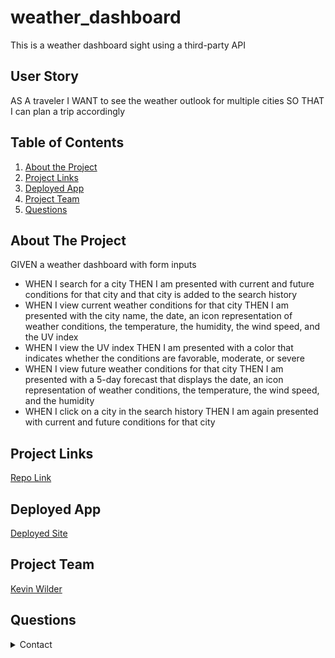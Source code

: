 # weather_dashboard
This is a weather dashboard sight using a third-party API

## User Story
AS A traveler
I WANT to see the weather outlook for multiple cities
SO THAT I can plan a trip accordingly

## Table of Contents 
1. [About the Project](#About-The-Project)
1. [Project Links](#Project-Links)
1. [Deployed App](#Deployed-App)
1. [Project Team](#Project-Team)
1. [Questions](#Questions)

## About The Project
GIVEN a weather dashboard with form inputs
- WHEN I search for a city
THEN I am presented with current and future conditions for that city and that city is added to the search history
- WHEN I view current weather conditions for that city
THEN I am presented with the city name, the date, an icon representation of weather conditions, the temperature, the humidity, the wind speed, and the UV index
- WHEN I view the UV index
THEN I am presented with a color that indicates whether the conditions are favorable, moderate, or severe
- WHEN I view future weather conditions for that city
THEN I am presented with a 5-day forecast that displays the date, an icon representation of weather conditions, the temperature, the wind speed, and the humidity
- WHEN I click on a city in the search history
THEN I am again presented with current and future conditions for that city

## Project Links
[Repo Link](https://github.com/Kawilder/weather_dashboard) <br>

## Deployed App 
[Deployed Site](https://kawilder.github.io/weather_dashboard/)

## Project Team
[Kevin Wilder](https://github.com/Kawilder) <br>

## Questions
<details>
    <summary>Contact</summary>
    kevin_wilde564@yahoo.com
</details>